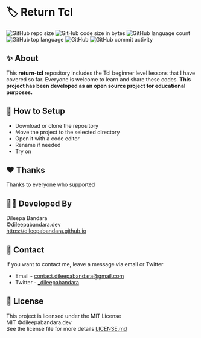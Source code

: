 # 🏷️ Return Tcl

<!-- ![tcl Logo](https://img.icons8.com/color/98/000000/tcl.png) -->


![GitHub repo size](https://img.shields.io/github/repo-size/dileepabandara/return-tcl?color=red&label=repository%20size)
![GitHub code size in bytes](https://img.shields.io/github/languages/code-size/dileepabandara/return-tcl?color=red)
![GitHub language count](https://img.shields.io/github/languages/count/dileepabandara/return-tcl)
![GitHub top language](https://img.shields.io/github/languages/top/dileepabandara/return-tcl)
![GitHub](https://img.shields.io/github/license/dileepabandara/return-tcl?color=yellow)
![GitHub commit activity](https://img.shields.io/github/commit-activity/m/dileepabandara/return-tcl?color=brightgreen&label=commits)

## ✨ About

This **return-tcl** repository includes the Tcl beginner level lessons that I have covered so far. Everyone is welcome to learn and share these codes. **This project has been developed as an open source project for educational purposes.**

## 🍃 How to Setup

- Download or clone the repository
- Move the project to the selected directory
- Open it with a code editor
- Rename if needed
- Try on

## ❤️ Thanks

Thanks to everyone who supported

## 👨‍💻 Developed By

Dileepa Bandara  
©dileepabandara.dev  
https://dileepabandara.github.io

## 💬 Contact

If you want to contact me, leave a message via email or Twitter

- Email - <contact.dileepabandara@gmail.com>
- Twitter - [_dileepabandara](https://twitter.com/_dileepabandara)

## 📜 License

This project is licensed under the MIT License  
MIT ©dileepabandara.dev  
See the license file for more details [LICENSE.md](https://github.com/dileepabandara/return-tcl/blob/main/LICENSE)
